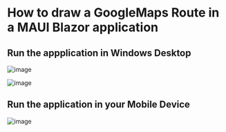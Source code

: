 # How to draw a GoogleMaps Route in a MAUI Blazor application

## Run the appplication in Windows Desktop

![image](https://github.com/user-attachments/assets/62063706-4e70-4326-97ab-08d7a929d790)

![image](https://github.com/user-attachments/assets/87fafb54-ed3e-4413-a6fe-234fde4d6955)

## Run the application in your Mobile Device

![image](https://github.com/user-attachments/assets/beedeaef-29c0-4f5f-a6e5-b7418d92292e)



